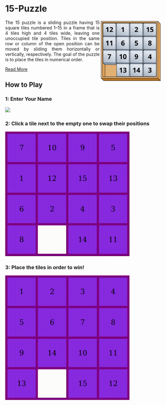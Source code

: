 # 15-Puzzle

<img src='assets/15-puzzle_magical.svg' width='200px' align='right' />
<div style='text-align: justify'> 
    The 15 puzzle is a sliding puzzle having 15 square tiles numbered 1–15 in a frame that is 4 tiles high and 4 tiles wide, leaving one unoccupied tile position. Tiles in the same row or column of the open position can be moved by sliding them horizontally or vertically, respectively. The goal of the puzzle is to place the tiles in numerical order.
</div>

[Read More](https://en.wikipedia.org/wiki/15_puzzle)

## How to Play
### 1: Enter Your Name
<img src='assets/name.gif' width='400px' />

### 2: Click a tile next to the empty one to swap their positions
<img src='assets/playing.gif' width='400px' />

### 3: Place the tiles in order to win!
<img src='assets/win.gif' width='400px' />
